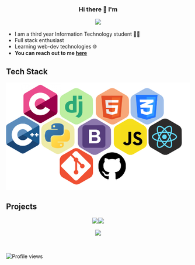 <h3 align="center"> Hi there 👋 I'm</h3>
<p align="center">
<img  src="https://fontmeme.com/permalink/210314/d0f684eace3c7714d60a8525c10d1f3e.png">
</p>



* I am a third year Information Technology student 👩‍🎓
* Full stack enthusiast 
* Learning web-dev technologies 🌐
* **You can reach out to me [here](https://www.linkedin.com/in/akanksha-tamboli-354852184/)** 
<h2>Tech Stack</h2>
<p align="center">
  <img src="https://github.com/akankshast/akankshast/blob/02bcf0236d5d8e6a5d4824a1bf8e5f1f3f26b5d3/tech_stack.svg">
  </p>
  <h2>Projects</h2>
<p align="center">
<img src="https://github-readme-stats.vercel.app/api/pin/?username=akankshast&repo=Django_Student_Management_System&show_icons=true&bg_color=45,f39fdc,9ab5e1"><img src="https://github-readme-stats.vercel.app/api/pin/?username=akankshast&repo=BloomFilter&show_icons=true&bg_color=45,f39fdc,9ab5e1">
  </p>
  <p align="center">
<img src="https://github-readme-stats.vercel.app/api/pin/?username=Praful932&repo=EverythingEV&show_icons=true&bg_color=45,e99ba6,ffd9de">
</p>

<!--
**akankshast/akankshast** is a ✨ _special_ ✨ repository because its `README.md` (this file) appears on your GitHub profile.

Here are some ideas to get you started:

- 🔭 I’m currently working on ...
- 🌱 I’m currently learning ...
- 👯 I’m looking to collaborate on ...
- 🤔 I’m looking for help with ...
- 💬 Ask me about ...
- 📫 How to reach me: ...
- 😄 Pronouns: ...
- ⚡ Fun fact: ...
-->
<br>

![Profile views](https://gpvc.arturio.dev/akankshast)
